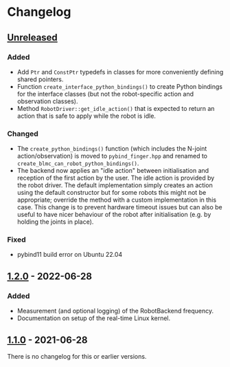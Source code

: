 # Changelog

## [Unreleased]
### Added
- Add `Ptr` and `ConstPtr` typedefs in classes for more conveniently defining
  shared pointers.
- Function `create_interface_python_bindings()` to create Python bindings for
  the interface classes (but not the robot-specific action and observation
  classes).
- Method `RobotDriver::get_idle_action()` that is expected to return an action
  that is safe to apply while the robot is idle.

### Changed
- The `create_python_bindings()` function (which includes the N-joint
  action/observation) is moved to `pybind_finger.hpp` and renamed to
  `create_blmc_can_robot_python_bindings()`.
- The backend now applies an "idle action" between initialisation and reception
  of the first action by the user.  The idle action is provided by the robot
  driver.  The default implementation simply creates an action using the default
  constructor but for some robots this might not be appropriate; override the
  method with a custom implementation in this case.
  This change is to prevent hardware timeout issues but can also be useful to
  have nicer behaviour of the robot after initialisation (e.g. by holding the
  joints in place).

### Fixed
- pybind11 build error on Ubuntu 22.04


## [1.2.0] - 2022-06-28
### Added
- Measurement (and optional logging) of the RobotBackend frequency.
- Documentation on setup of the real-time Linux kernel.


## [1.1.0] - 2021-06-28

There is no changelog for this or earlier versions.


[Unreleased]: https://github.com/open-dynamic-robot-initiative/robot_interfaces/compare/v1.2.0...HEAD
[1.2.0]: https://github.com/open-dynamic-robot-initiative/robot_interfaces/compare/v1.1.0...v1.2.0
[1.1.0]: https://github.com/open-dynamic-robot-initiative/robot_interfaces/releases/tag/v1.1.0
